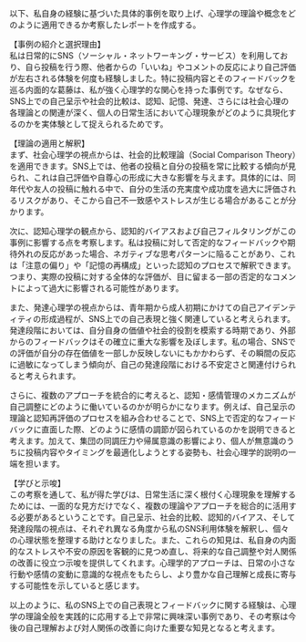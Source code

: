 以下、私自身の経験に基づいた具体的事例を取り上げ、心理学の理論や概念をどのように適用できるか考察したレポートを作成する。

【事例の紹介と選択理由】  
私は日常的にSNS（ソーシャル・ネットワーキング・サービス）を利用しており、自ら投稿を行う際、他者からの「いいね」やコメントの反応により自己評価が左右される体験を何度も経験しました。特に投稿内容とそのフィードバックを巡る内面的な葛藤は、私が強く心理学的な関心を持った事例です。なぜなら、SNS上での自己呈示や社会的比較は、認知、記憶、発達、さらには社会心理の各理論との関連が深く、個人の日常生活において心理現象がどのように具現化するのかを実体験として捉えられるためです。

【理論の適用と解釈】  
まず、社会心理学の視点からは、社会的比較理論（Social Comparison Theory）を適用できます。SNS上では、他者の投稿と自分の投稿を常に比較する傾向が見られ、これは自己評価や自尊心の形成に大きな影響を与えます。具体的には、同年代や友人の投稿に触れる中で、自分の生活の充実度や成功度を過大に評価されるリスクがあり、そこから自己不一致感やストレスが生じる場合があることが分かります。

次に、認知心理学の観点から、認知的バイアスおよび自己フィルタリングがこの事例に影響する点を考察します。私は投稿に対して否定的なフィードバックや期待外れの反応があった場合、ネガティブな思考パターンに陥ることがあり、これは「注意の偏り」や「記憶の再構成」といった認知のプロセスで解釈できます。つまり、実際の投稿に対する全体的な評価が、目に留まる一部の否定的なコメントによって過大に影響される可能性があります。

また、発達心理学の視点からは、青年期から成人初期にかけての自己アイデンティティの形成過程が、SNS上での自己表現と強く関連していると考えられます。発達段階においては、自分自身の価値や社会的役割を模索する時期であり、外部からのフィードバックはその確立に重大な影響を及ぼします。私の場合、SNSでの評価が自分の存在価値を一部しか反映しないにもかかわらず、その瞬間の反応に過敏になってしまう傾向が、自己の発達段階における不安定さと関連付けられると考えられます。

さらに、複数のアプローチを統合的に考えると、認知・感情管理のメカニズムが自己調整にどのように働いているのかが明らかになります。例えば、自己呈示の理論と認知再評価のプロセスを組み合わせることで、SNS上で否定的なフィードバックに直面した際、どのように感情の調節が図られているのかを説明できると考えます。加えて、集団の同調圧力や帰属意識の影響により、個人が無意識のうちに投稿内容やタイミングを最適化しようとする姿勢も、社会心理学的説明の一端を担います。

【学びと示唆】  
この考察を通して、私が得た学びは、日常生活に深く根付く心理現象を理解するためには、一面的な見方だけでなく、複数の理論やアプローチを総合的に活用する必要があるということです。自己呈示、社会的比較、認知的バイアス、そして発達段階の視点は、それぞれ異なる角度から私のSNS利用体験を解釈し、個々の心理状態を整理する助けとなりました。また、これらの知見は、私自身の内面的なストレスや不安の原因を客観的に見つめ直し、将来的な自己調整や対人関係の改善に役立つ示唆を提供してくれます。心理学的アプローチは、日常の小さな行動や感情の変動に意識的な視点をもたらし、より豊かな自己理解と成長に寄与する可能性を示していると感じます。

以上のように、私のSNS上での自己表現とフィードバックに関する経験は、心理学の理論全般を実践的に応用する上で非常に興味深い事例であり、その考察は今後の自己理解および対人関係の改善に向けた重要な知見となると考えます。